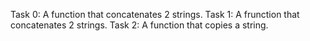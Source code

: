 Task 0: A function that concatenates 2 strings.
Task 1: A frunction that concatenates 2 strings.
Task 2: A function that copies a string.

